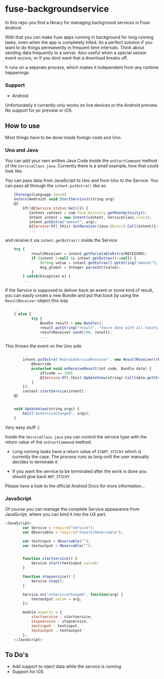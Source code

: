 # fuse-backgroundservice

In this repo you find a library for managing background services in Fuse Android.

With that you can make fuse apps running in background for long running tasks, even when the app is completely killed.
Its a perfect solution if you want to do things permanently in frequent time intervals. Think about sending data frequently to a server. Also useful when
a special sensor event occurs, or if you dont want that a download breaks off.

It runs on a separate process, which makes it independent from any runtime happenings.

### Support
* Android

Unfortunately it currently only works on live devices or the Android preview. No support for pc preview or iOS.


## How to use

Most things have to be done inside foreign code and Uno.

### Uno and Java

You can add your own written Java Code inside the `onStartCommand` method of the `ServiceClass.java`. Currently there is a small
example, how that could look like.

You can pass data from JavaScript to Uno and from Uno to the Service. You can pass all through the `intent.putExtra()` like so
```javascript
    [Foreign(Language.Java)]
    extern(Android) void StartServiceJ(string arg)
    @{
        if(!@{Service_status:Get()}) {
           Context context = com.fuse.Activity.getRootActivity();
           Intent intent = new Intent(context, ServiceClass.class);
           intent.putExtra("amount", arg);
           @{Service:Of(_this).SetReceiver(Java.Object):Call(intent)};
           ...
```
and receive it via `intent.getExtras()` inside the Service
```javascript
    try {
            resultReceiver = intent.getParcelableExtra(RECEIVER);
            if (intent !=null && intent.getExtras()!=null) {
                String value = intent.getExtras().getString("amount");
                msg_global = Integer.parseInt(value);
            }
        } catch(Exception e) {
        ...
 ```
 
If the Service is supposed to deliver back an event or some kind of result, you can easily create a new Bundle and put that
back by using the `ResultReceiver`-object this way
```javascript
    ...
    } else {
            try {
                Bundle result = new Bundle();
                result.putString("result", "Youre done with all toasts! :) PS this comes from inside the Service");
                resultReceiver.send(100, result);
                ...
```
This throws the event on the Uno side
```javascript
        ...
        intent.putExtra("AndroidServiceReceiver", new ResultReceiver((Handler) @{Handler:Get()}) {
            @Override
            protected void onReceiveResult(int code, Bundle data) {
                if(code == 100)
                @{Service:Of(_this).UpdateView(string):Call(data.getString("result"))};
            }
        });
        context.startService(intent);
    @}


    void UpdateView(string args) {
        Emit("onServiceChanged", args);
    }
 ```
 Very easy stuff :)
 
 Inside the `ServiceClass.java` you can control the service type with the return value of
 the `onStartCommand` method.
 * Long running tasks have a return value of `START_STICKY` which is currently the case. The process runs as long until the
 user manually decides to terminate it.
 
 * If you want the service to be terminated after the work is done you should give back `NOT_STICKY`.
 
Please have a look to the official Android Docs for more information...
 
### JavaScript
 
Of course you can manage the complete Service appearance from JavaScript, where you can bind it into the UX part.

```javascript
<JavaScript>
        var Service = require("Service");
        var Observable = require("FuseJS/Observable");

        var textinput = Observable("");
        var textoutput = Observable("");


        function startservice() {
            Service.start(textinput.value);
        }

        function stopservice() {
            Service.stop();
        }

        Service.on("onServiceChanged", function(arg) {
            textoutput.value = arg;
        });

        module.exports = {
            startservice : startservice,
            stopservice : stopservice,
            textinput : textinput,
            textoutput : textoutput
        };
    </JavaScript>
```

## To Do's

* Add support to inject data while the service is running
* Support for iOS
